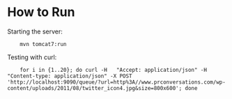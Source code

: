 How to Run
==========

Starting the server:

        mvn tomcat7:run


Testing with curl:

        for i in {1..20}; do curl -H   "Accept: application/json" -H "Content-type: application/json" -X POST 'http://localhost:9090/queue/?url=http%3A//www.prconversations.com/wp-content/uploads/2011/08/twitter_icon4.jpg&size=800x600'; done
